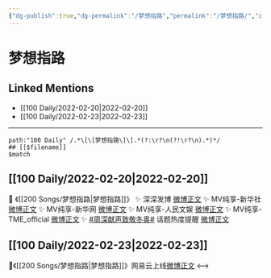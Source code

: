 ```yaml
---
{"dg-publish":true,"dg-permalink":"/梦想指路","permalink":"/梦想指路/","created":"2022-12-22T15:37:53.000+08:00","updated":"2023-01-04T13:17:52.030+08:00"}
---
```


# 梦想指路

## Linked Mentions
- [[100 Daily/2022-02-20\|2022-02-20]]
- [[100 Daily/2022-02-23\|2022-02-23]]


---

```expander
path:"100 Daily" /.*\[\[梦想指路\]\].*(?:\r?\n(?!\r?\n).*)*/
## [[$filename]]
$match
```
## [[100 Daily/2022-02-20\|2022-02-20]]
💫 《[[200 Songs/梦想指路\|梦想指路]]》
✨ 深深发博 [微博正文](https://m.weibo.cn/6466290670/4738908933587209)
✨ MV纯享-新华社 [微博正文](https://m.weibo.cn/6466290670/4738873026937415)
✨ MV纯享-新华网 [微博正文](https://m.weibo.cn/6466290670/4738862851557649)
✨ MV纯享-人民文娱 [微博正文](https://m.weibo.cn/6466290670/4738914755281151)
✨ MV纯享-TME_official [微博正文](https://m.weibo.cn/6466290670/4738890428060190)
✨ [#周深献声致敬冬奥#](https://s.weibo.com/weibo?q=%23%E5%91%A8%E6%B7%B1%E7%8C%AE%E5%A3%B0%E8%87%B4%E6%95%AC%E5%86%AC%E5%A5%A5%23) 话题热度提醒 [微博正文](https://m.weibo.cn/6466290670/4738880315854775)
## [[100 Daily/2022-02-23\|2022-02-23]]
🌟《[[200 Songs/梦想指路\|梦想指路]]》网易云上线[微博正文](https://m.weibo.cn/6466290670/4740000752861231)
<-->